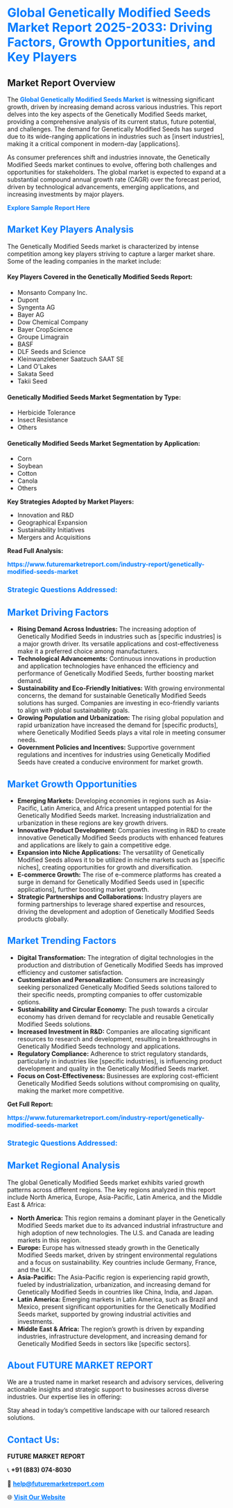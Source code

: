 <h1 style="color: #007BFF;">Global Genetically Modified Seeds Market Report 2025-2033: Driving Factors, Growth Opportunities, and Key Players</h1>

<section id="overview">
<h2>Market Report Overview</h2>
<p>The <a href="https://www.futuremarketreport.com/industry-report/genetically-modified-seeds-market" style="color: #007BFF; text-decoration: none;"><strong>Global Genetically Modified Seeds Market</strong></a> is witnessing significant growth, driven by increasing demand across various industries. This report delves into the key aspects of the Genetically Modified Seeds market, providing a comprehensive analysis of its current status, future potential, and challenges. The demand for Genetically Modified Seeds has surged due to its wide-ranging applications in industries such as [insert industries], making it a critical component in modern-day [applications].</p>
<p>As consumer preferences shift and industries innovate, the Genetically Modified Seeds market continues to evolve, offering both challenges and opportunities for stakeholders. The global market is expected to expand at a substantial compound annual growth rate (CAGR) over the forecast period, driven by technological advancements, emerging applications, and increasing investments by major players.</p>
</section>

<section id="overview">
<p><a href="https://www.futuremarketreport.com/request-sample/reportId=57965" style="color: #007BFF; text-decoration: none;"><strong>Explore Sample Report Here</strong></a></p>
</section>

<section id="key-players">
<h2 style="color: #007BFF;">Market Key Players Analysis</h2>
<p>The Genetically Modified Seeds market is characterized by intense competition among key players striving to capture a larger market share. Some of the leading companies in the market include:</p>
<h4>Key Players Covered in the Genetically Modified Seeds Report:</h4>
<ul><li>Monsanto Company Inc.</li><li>Dupont</li><li>Syngenta AG</li><li>Bayer AG</li><li>Dow Chemical Company</li><li>Bayer CropScience</li><li>Groupe Limagrain</li><li>BASF</li><li>DLF Seeds and Science</li><li>Kleinwanzlebener Saatzuch SAAT SE</li><li>Land O&#039;Lakes</li><li>Sakata Seed</li><li>Takii Seed</li></ul>
<h4>Genetically Modified Seeds Market Segmentation by Type:</h4>
<ul><li>Herbicide Tolerance</li><li>Insect Resistance</li><li>Others</li></ul>

<h4>Genetically Modified Seeds Market Segmentation by Application:</h4>
<ul><li>Corn</li><li>Soybean</li><li>Cotton</li><li>Canola</li><li>Others</li></ul>
<p><strong>Key Strategies Adopted by Market Players:</strong></p>
<ul>
<li>Innovation and R&D</li>
<li>Geographical Expansion</li>
<li>Sustainability Initiatives</li>
<li>Mergers and Acquisitions</li>
</ul>
</section>

<section>
<p><strong>Read Full Analysis: </strong></p><a href="https://www.futuremarketreport.com/industry-report/genetically-modified-seeds-market" style="color: #007BFF; text-decoration: none;"><strong>https://www.futuremarketreport.com/industry-report/genetically-modified-seeds-market</strong></a>
<h3 style="color: #007BFF;">Strategic Questions Addressed:</h3>
</section>

<section id="driving-factors">
<h2 style="color: #007BFF;">Market Driving Factors</h2>
<ul>
<li><strong>Rising Demand Across Industries:</strong> The increasing adoption of Genetically Modified Seeds in industries such as [specific industries] is a major growth driver. Its versatile applications and cost-effectiveness make it a preferred choice among manufacturers.</li>
<li><strong>Technological Advancements:</strong> Continuous innovations in production and application technologies have enhanced the efficiency and performance of Genetically Modified Seeds, further boosting market demand.</li>
<li><strong>Sustainability and Eco-Friendly Initiatives:</strong> With growing environmental concerns, the demand for sustainable Genetically Modified Seeds solutions has surged. Companies are investing in eco-friendly variants to align with global sustainability goals.</li>
<li><strong>Growing Population and Urbanization:</strong> The rising global population and rapid urbanization have increased the demand for [specific products], where Genetically Modified Seeds plays a vital role in meeting consumer needs.</li>
<li><strong>Government Policies and Incentives:</strong> Supportive government regulations and incentives for industries using Genetically Modified Seeds have created a conducive environment for market growth.</li>
</ul>
</section>

<section id="growth-opportunities">
<h2 style="color: #007BFF;">Market Growth Opportunities</h2>
<ul>
<li><strong>Emerging Markets:</strong> Developing economies in regions such as Asia-Pacific, Latin America, and Africa present untapped potential for the Genetically Modified Seeds market. Increasing industrialization and urbanization in these regions are key growth drivers.</li>
<li><strong>Innovative Product Development:</strong> Companies investing in R&D to create innovative Genetically Modified Seeds products with enhanced features and applications are likely to gain a competitive edge.</li>
<li><strong>Expansion into Niche Applications:</strong> The versatility of Genetically Modified Seeds allows it to be utilized in niche markets such as [specific niches], creating opportunities for growth and diversification.</li>
<li><strong>E-commerce Growth:</strong> The rise of e-commerce platforms has created a surge in demand for Genetically Modified Seeds used in [specific applications], further boosting market growth.</li>
<li><strong>Strategic Partnerships and Collaborations:</strong> Industry players are forming partnerships to leverage shared expertise and resources, driving the development and adoption of Genetically Modified Seeds products globally.</li>
</ul>
</section>

<section id="trending-factors">
<h2 style="color: #007BFF;">Market Trending Factors</h2>
<ul>
<li><strong>Digital Transformation:</strong> The integration of digital technologies in the production and distribution of Genetically Modified Seeds has improved efficiency and customer satisfaction.</li>
<li><strong>Customization and Personalization:</strong> Consumers are increasingly seeking personalized Genetically Modified Seeds solutions tailored to their specific needs, prompting companies to offer customizable options.</li>
<li><strong>Sustainability and Circular Economy:</strong> The push towards a circular economy has driven demand for recyclable and reusable Genetically Modified Seeds solutions.</li>
<li><strong>Increased Investment in R&D:</strong> Companies are allocating significant resources to research and development, resulting in breakthroughs in Genetically Modified Seeds technology and applications.</li>
<li><strong>Regulatory Compliance:</strong> Adherence to strict regulatory standards, particularly in industries like [specific industries], is influencing product development and quality in the Genetically Modified Seeds market.</li>
<li><strong>Focus on Cost-Effectiveness:</strong> Businesses are exploring cost-efficient Genetically Modified Seeds solutions without compromising on quality, making the market more competitive.</li>
</ul>
</section>

<section>
<p><strong>Get Full Report: </strong></p><a href="https://www.futuremarketreport.com/industry-report/genetically-modified-seeds-market" style="color: #007BFF; text-decoration: none;"><strong>https://www.futuremarketreport.com/industry-report/genetically-modified-seeds-market</strong></a>
<h3 style="color: #007BFF;">Strategic Questions Addressed:</h3>
</section>


<section id="regional-analysis">
<h2 style="color: #007BFF;">Market Regional Analysis</h2>
<p>The global Genetically Modified Seeds market exhibits varied growth patterns across different regions. The key regions analyzed in this report include North America, Europe, Asia-Pacific, Latin America, and the Middle East & Africa:</p>
<ul>
<li><strong>North America:</strong> This region remains a dominant player in the Genetically Modified Seeds market due to its advanced industrial infrastructure and high adoption of new technologies. The U.S. and Canada are leading markets in this region.</li>
<li><strong>Europe:</strong> Europe has witnessed steady growth in the Genetically Modified Seeds market, driven by stringent environmental regulations and a focus on sustainability. Key countries include Germany, France, and the U.K.</li>
<li><strong>Asia-Pacific:</strong> The Asia-Pacific region is experiencing rapid growth, fueled by industrialization, urbanization, and increasing demand for Genetically Modified Seeds in countries like China, India, and Japan.</li>
<li><strong>Latin America:</strong> Emerging markets in Latin America, such as Brazil and Mexico, present significant opportunities for the Genetically Modified Seeds market, supported by growing industrial activities and investments.</li>
<li><strong>Middle East & Africa:</strong> The region’s growth is driven by expanding industries, infrastructure development, and increasing demand for Genetically Modified Seeds in sectors like [specific sectors].</li>
</ul>
</section>

<footer>
<h2 style="color: #007BFF;">About FUTURE MARKET REPORT</h2>
<p>We are a trusted name in market research and advisory services, delivering actionable insights and strategic support to businesses across diverse industries. Our expertise lies in offering:</p>

<p>Stay ahead in today’s competitive landscape with our tailored research solutions.</p>

<h2 style="color: #007BFF;">Contact Us:</h2>
<p><strong>FUTURE MARKET REPORT</strong></p>
<p>📞 <strong>+91 (883) 074-8030</strong></p>
<p>📧 <strong><a href="mailto:help@futuremarketreport.com" style="color: #007BFF;">help@futuremarketreport.com</a></strong></p>
<p>🌐 <strong><a href="https://www.futuremarketreport.com/" style="color: #007BFF;">Visit Our Website</a></strong></p>
</footer>
